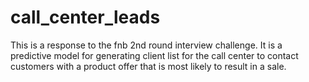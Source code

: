 # call_center_leads
This is a response to the fnb 2nd round interview challenge. It is a predictive model for generating client list for the call center to contact customers with a product offer that is most likely to result in a sale.
